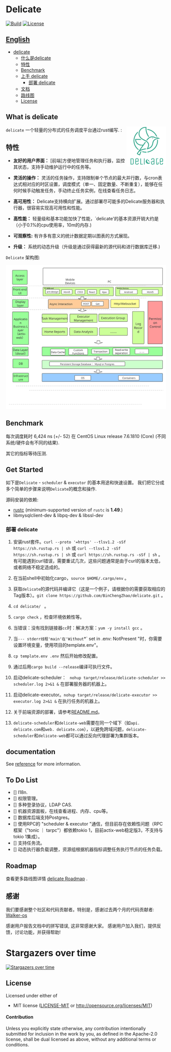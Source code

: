 # Delicate   
[![Build](https://github.com/BinChengZhao/delicate/workflows/CI/badge.svg)](
https://github.com/BinChengZhao/delicate/actions)
[![License](https://img.shields.io/badge/license-MIT%2FApache--2.0-blue.svg)](
https://github.com/BinChengZhao/delicate)
## [English](./README.md)

- [delicate](#delicate)
  - [什么是delicate](#what-is-delicate)
  - [特性](#特性)
  - [Benchmark](#benchmark)
  - [上手 delicate](#get-started)
    - [部署 delicate](#部署-delicate)
  - [文档](#documentation)
  - [路线图](#roadmap)
  - [License](#license)

## What is delicate
<a href="">
    <img src="./doc/delicate_logo.png"
         alt="delicate logo" title="delicate" height="125" width="125"  align="right"/>
</a>

`delicate` 一个轻量的分布式的任务调度平台通过rust编写. :

## 特性
- **友好的用户界面：** [前端]方便地管理任务和执行器，监控其状态，支持手动维护运行中的任务等。

- **灵活的操作：** 灵活的任务操作，支持限制单个节点的最大并行数，与cron表达式相对应的时区设置，调度模式（单一、固定数量、不断重复），能够在任何时候手动触发任务，手动终止任务实例，在线查看任务日志。

- **高可用性：** Delicate支持横向扩展。通过部署尽可能多的Delicate服务器和执行器，很容易实现高可用性和性能。

- **高性能：** 轻量级和基本功能加快了性能，`delicate'的基本资源开销大约是（小于0.1%的cpu使用率，10m的内存.)

- **可观察性:** 有许多有意义的统计数据定期以图表的方式展现。

- **升级：** 系统的动态升级（升级是通过获得最新的源代码和进行数据库迁移.)

`Delicate` 架构图:

![architecture](./doc/architecture.svg)

## Benchmark
每次调度耗时 6,424 ns (+/- 52) 在 CentOS Linux release 7.6.1810 (Core) (不同系统/硬件会有不同的结果).

其它的指标等待压测.

## Get Started

如下是`Delicate` - `scheduler` & `executor` 的基本用途和快速设置。
我们把它分成多个简单的步骤来说明`Delicate`的概念和操作.

源码安装的依赖:
 * [rustc](https://www.rust-lang.org/tools/install) (minimum-supported version of `rustc` is **1.49**.) 
 * libmysqlclient-dev & libpq-dev & libssl-dev

### 部署 delicate

<!-- We can download the binary from [release page](https://github.com/BinChengZhao/delicate/releases).  -->
<!-- 
For example we use linux version:

```bash
$ mkdir delicate
$ wget https://github.com/BinChengZhao/delicate/releases/download/v1.0.0/delicate-v1.0.0-linux-amd64.tar.gz
$ tar zxvf delicate-v1.0.0-linux-amd64.tar.gz -C delicate && cd delicate -->


1. 安装rust套件。` curl --proto '=https' --tlsv1.2 -sSf https://sh.rustup.rs | sh ` 或 ` curl --tlsv1.2 -sSf https://sh.rustup.rs | sh ` 或 `curl https://sh.rustup.rs -sSf | sh` 。 有可能遇到curl错误，需要重试几次，这些问题通常是由于curl的版本太低，或者网络不稳定造成的。

2. 在当前shell中初始化cargo，` source $HOME/.cargo/env ` 。 

3. 获取`delicate`的源代码并编译它（这是一个例子，请根据你的需要获取相应的Tag版本）。` git clone https://github.com/BinChengZhao/delicate.git ` 。

4. `cd delicate/ ` 。

5. ` cargo check ` ，检查环境依赖性等。

6. 当错误：没有找到链接器`cc`时：解决方案：` yum -y install gcc ` 。

7. 当` --- stderr线程'main'在'Without `*` set in .env: NotPresent "时，你需要设置环境变量，使用项目的template.env"。

8. ` cp template.env .env ` 然后开始修改配置。

9. 通过后用`cargo build --release`编译可执行文件。

10. 启动delicate-scheduler： ` nohup target/release/delicate-scheduler >> scheduler.log 2>&1 &` 在部署服务器的机器上。

11. 启动delicate-executor。` nohup target/release/delicate-executor >> executor.log 2>&1 & ` 在执行任务的机器上。

12. 关于前端资源的部署，请参考[README.md](./delicate-web/README.md)。

13. `delicate-scheduler`和`delicate-web`需要在同一个域下（如`api. delicate.com`和`web. delicate.com`），以避免跨域问题，`delicate-scheduler`和`delicate-web`都可以通过反向代理部署为集群版本。


## documentation

See [reference](./doc/reference.md) for more information.


## To Do List
- [] I18n.
- [] 权限管理。
- [] 多种登录协议，LDAP CAS.
- [] 机器资源面板，在线查看进程、内存、cpu等。
- [] 数据库后端支持Postgres。
- [] 使用RPC的 "scheduler & executor "通信，但目前存在依赖性问题（RPC框架（"tonic ｜ tarpc"）都依赖tokio 1，目前actix-web稳定版3，不支持与tokio 1集成）。
- [] 支持任务流。
- [] 动态执行器负载调整，资源组根据机器指标调整任务执行节点的任务负载。


## Roadmap 

查看更多路线图详情 [delicate Roadmap](./doc/Roadmap.md) .

## 感谢
我们要感谢整个社区和代码贡献者。特别是，感谢过去两个月的代码贡献者:
[Walker-os](https://github.com/Walker-os)


感谢用户报告文档中的拼写错误, 这非常感谢大家。
感谢用户加入我们，提供反馈，讨论功能，并获得帮助!

# Stargazers over time

[![Stargazers over time](https://starchart.cc/BinChengZhao/delicate.svg)](https://starchart.cc/BinChengZhao/delicate)


## License

Licensed under either of

 * MIT license ([LICENSE-MIT](LICENSE-MIT) or http://opensource.org/licenses/MIT)

#### Contribution

Unless you explicitly state otherwise, any contribution intentionally submitted
for inclusion in the work by you, as defined in the Apache-2.0 license, shall be
dual licensed as above, without any additional terms or conditions.
